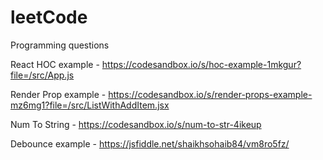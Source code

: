 # leetCode
Programming questions

React HOC example - https://codesandbox.io/s/hoc-example-1mkgur?file=/src/App.js

Render Prop example - https://codesandbox.io/s/render-props-example-mz6mg1?file=/src/ListWithAddItem.jsx

Num To String - https://codesandbox.io/s/num-to-str-4ikeup

Debounce example - https://jsfiddle.net/shaikhsohaib84/vm8ro5fz/
